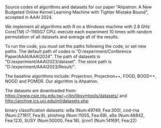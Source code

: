 Source codes of algorithms and datasets for our paper "Ahpatron: A New Budgeted Online Kernel Learning Machine with Tighter Mistake Bound", accepted in AAAI 2024.

We implement all algorithms with R on a Windows machine with 2.8 GHz Core(TM) i7-1165G7 CPU. execute each experiment 10 times with random permutation of all datasets and average all of the results.

To run the code, you must set the paths following the code, or set new paths. The default path of codes is "D:/experiment/Conference Paper/AAAI/AAAI2024". The path of datasets is "D:/experiment/AAAI2023/dataset". The store path is "D:/experiment/AAAI2023/Result/".

The baseline algorithms include: Projectron, Projectron++, FOGD, BOGD++, NOGD and POMDR. Our algorithm is Ahpatron.

The datasets are downloaded from: https://www.csie.ntu.edu.tw/~cjlin/libsvmtools/datasets/ and http://archive.ics.uci.edu/ml/datasets.php

binary classification datasets: w8a (Num:49749, Fea:300), cod-rna (Num:271617, Fea:8), phishing (Num:11055, Fea:69), a9a (Num:48842, Fea:123), SUSY (Num:50000, Fea:18), ijcnn1 (Num:141691, Fea:22)

